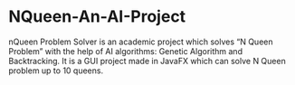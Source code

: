 # NQueen-An-AI-Project
nQueen Problem Solver is an academic project which solves “N Queen Problem” with the help of AI algorithms: Genetic Algorithm and Backtracking. It is a GUI project made in JavaFX which can solve N Queen problem up to 10 queens.
